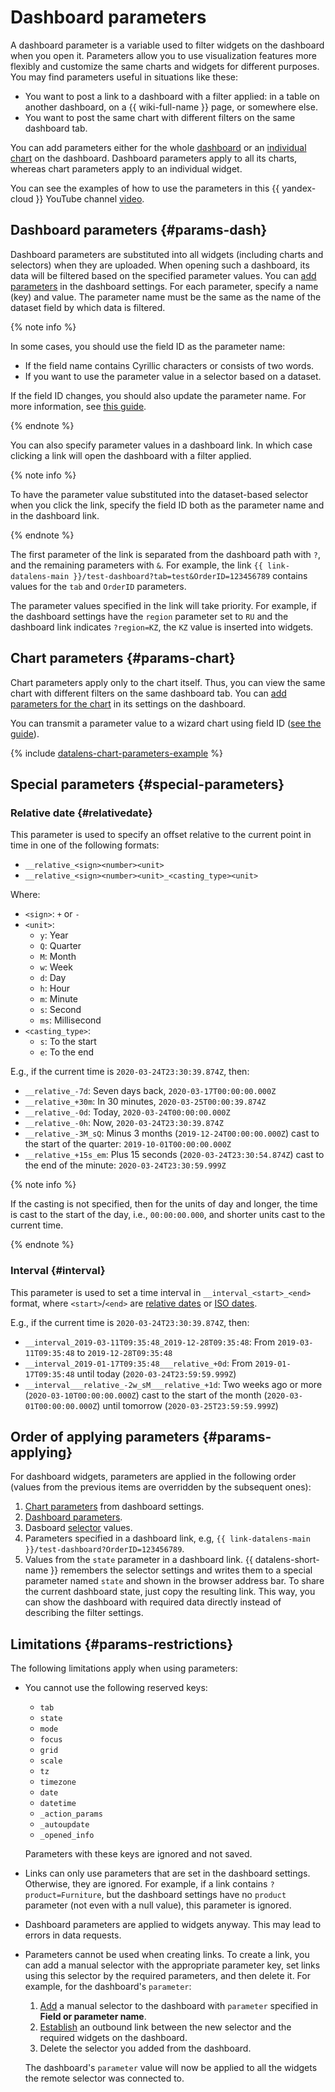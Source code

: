 # Dashboard parameters

A dashboard parameter is a variable used to filter widgets on the dashboard when you open it. Parameters allow you to use visualization features more flexibly and customize the same charts and widgets for different purposes. You may find parameters useful in situations like these:

* You want to post a link to a dashboard with a filter applied: in a table on another dashboard, on a {{ wiki-full-name }} page, or somewhere else.
* You want to post the same chart with different filters on the same dashboard tab.

You can add parameters either for the whole [dashboard](#params-dash) or an [individual chart](#params-chart) on the dashboard. Dashboard parameters apply to all its charts, whereas chart parameters apply to an individual widget.

You can see the examples of how to use the parameters in this {{ yandex-cloud }} YouTube channel [video](https://www.youtube.com/watch?v=fx0BR_RnLNs).

## Dashboard parameters {#params-dash}

Dashboard parameters are substituted into all widgets (including charts and selectors) when they are uploaded. When opening such a dashboard, its data will be filtered based on the specified parameter values. You can [add parameters](../operations/dashboard/add-parameters.md) in the dashboard settings. For each parameter, specify a name (key) and value. The parameter name must be the same as the name of the dataset field by which data is filtered.

{% note info %}

In some cases, you should use the field ID as the parameter name:

* If the field name contains Cyrillic characters or consists of two words.
* If you want to use the parameter value in a selector based on a dataset.

If the field ID changes, you should also update the parameter name. For more information, see [this guide](../operations/chart/add-guid.md).

{% endnote %}

You can also specify parameter values in a dashboard link. In which case clicking a link will open the dashboard with a filter applied.

{% note info %}

To have the parameter value substituted into the dataset-based selector when you click the link, specify the field ID both as the parameter name and in the dashboard link.

{% endnote %}

The first parameter of the link is separated from the dashboard path with `?`, and the remaining parameters with `&`. For example, the link `{{ link-datalens-main }}/test-dashboard?tab=test&OrderID=123456789` contains values for the `tab` and `OrderID` parameters.

The parameter values specified in the link will take priority. For example, if the dashboard settings have the `region` parameter set to `RU` and the dashboard link indicates `?region=KZ`, the `KZ` value is inserted into widgets.


## Chart parameters {#params-chart}

Chart parameters apply only to the chart itself. Thus, you can view the same chart with different filters on the same dashboard tab. You can [add parameters for the chart](../operations/chart/add-parameters.md) in its settings on the dashboard.

You can transmit a parameter value to a wizard chart using field ID ([see the guide](../operations/chart/add-guid.md)).

{% include [datalens-chart-parameters-example](../../_includes/datalens/datalens-chart-parameters-example.md) %}

## Special parameters {#special-parameters}

### Relative date {#relativedate}

This parameter is used to specify an offset relative to the current point in time in one of the following formats:

* `__relative_<sign><number><unit>`
* `__relative_<sign><number><unit>_<casting_type><unit>`

Where:

* `<sign>`: `+` or `-`
* `<unit>`:
   * `y`: Year
   * `Q`: Quarter
   * `M`: Month
   * `w`: Week
   * `d`: Day
   * `h`: Hour
   * `m`: Minute
   * `s`: Second
   * `ms`: Millisecond
* `<casting_type>`:
   * `s`: To the start
   * `e`: To the end

E.g., if the current time is `2020-03-24T23:30:39.874Z`, then:

* `__relative_-7d`: Seven days back, `2020-03-17T00:00:00.000Z`
* `__relative_+30m`: In 30 minutes, `2020-03-25T00:00:39.874Z`
* `__relative_-0d`: Today, `2020-03-24T00:00:00.000Z`
* `__relative_-0h`: Now, `2020-03-24T23:30:39.874Z`
* `__relative_-3M_sQ`: Minus 3 months (`2019-12-24T00:00:00.000Z`) cast to the start of the quarter: `2019-10-01T00:00:00.000Z`
* `__relative_+15s_em`: Plus 15 seconds (`2020-03-24T23:30:54.874Z`) cast to the end of the minute: `2020-03-24T23:30:59.999Z`

{% note info %}

If the casting is not specified, then for the units of day and longer, the time is cast to the start of the day, i.e., `00:00:00.000`, and shorter units cast to the current time.

{% endnote %}

### Interval {#interval}

This parameter is used to set a time interval in `__interval_<start>_<end>` format, where `<start>`/`<end>` are [relative dates](#relativedate) or [ISO dates](https://ru.wikipedia.org/wiki/ISO_8601).

E.g., if the current time is `2020-03-24T23:30:39.874Z`, then:

* `__interval_2019-03-11T09:35:48_2019-12-28T09:35:48`: From `2019-03-11T09:35:48` to `2019-12-28T09:35:48`
* `__interval_2019-01-17T09:35:48___relative_+0d`: From `2019-01-17T09:35:48` until today (`2020-03-24T23:59:59.999Z`)
* `__interval___relative_-2w_sM___relative_+1d`: Two weeks ago or more (`2020-03-10T00:00:00.000Z`) cast to the start of the month (`2020-03-01T00:00:00.000Z`) until tomorrow (`2020-03-25T23:59:59.999Z`)

## Order of applying parameters {#params-applying}

For dashboard widgets, parameters are applied in the following order (values from the previous items are overridden by the subsequent ones):

1. [Chart parameters](#params-chart) from dashboard settings.
1. [Dashboard parameters](#params-dash).
1. Dasboard [selector](./selector.md) values.
1. Parameters specified in a dashboard link, e.g, `{{ link-datalens-main }}/test-dashboard?OrderID=123456789`.
1. Values from the `state` parameter in a dashboard link. {{ datalens-short-name }} remembers the selector settings and writes them to a special parameter named `state` and shown in the browser address bar. To share the current dashboard state, just copy the resulting link. This way, you can show the dashboard with required data directly instead of describing the filter settings.

## Limitations {#params-restrictions}

The following limitations apply when using parameters:

* You cannot use the following reserved keys:

   * `tab`
   * `state`
   * `mode`
   * `focus`
   * `grid`
   * `scale`
   * `tz`
   * `timezone`
   * `date`
   * `datetime`
   * `_action_params`
   * `_autoupdate`
   * `_opened_info`

   Parameters with these keys are ignored and not saved.

* Links can only use parameters that are set in the dashboard settings. Otherwise, they are ignored. For example, if a link contains `?product=Furniture`, but the dashboard settings have no `product` parameter (not even with a null value), this parameter is ignored.
* Dashboard parameters are applied to widgets anyway. This may lead to errors in data requests.
* Parameters cannot be used when creating links. To create a link, you can add a manual selector with the appropriate parameter key, set links using this selector by the required parameters, and then delete it. For example, for the dashboard's `parameter`:

   1. [Add](../operations/dashboard/add-selector.md) a manual selector to the dashboard with `parameter` specified in **Field or parameter name**.
   1. [Establish](../operations/dashboard/create-alias.md) an outbound link between the new selector and the required widgets on the dashboard.
   1. Delete the selector you added from the dashboard.

   The dashboard's `parameter` value will now be applied to all the widgets the remote selector was connected to.

